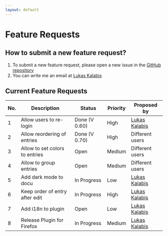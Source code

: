```yaml
---
layout: default
---
```


# Feature Requests

## How to submit a new feature request?

1. To submit a new feature request, please open a new issue in the [GitHub repository](https://github.com/lkalabis/SF-Switcher/issues/new/choose)
2. You can write me an email at [Lukas Kalabis](mailto:developer.kalabis.lukas@gmail.com)

## Current Feature Requests

| No. | Description                    | Status        | Priority | Proposed by                                        |
| --- | ------------------------------ | ------------- | -------- | -------------------------------------------------- |
| 1   | Allow users to re-login        | Done (V 0.60) | High     | [Lukas Kalabis](developer.kalabis.lukas@gmail.com) |
| 2   | Allow reordering of entries    | Done (V 0.70) | High     | Different users                                    |
| 3   | Allow to set colors to entries | Open          | Medium   | Different users                                    |
| 4   | Allow to group entries         | Open          | Medium   | Different users                                    |
| 5   | Add dark mode to docu          | In Progress   | Low      | [Lukas Kalabis](developer.kalabis.lukas@gmail.com) |
| 6   | Keep order of entry after edit | In Progress   | High     | [Lukas Kalabis](developer.kalabis.lukas@gmail.com) |
| 7   | Add i18n to plugin             | Open          | Low      | [Lukas Kalabis](developer.kalabis.lukas@gmail.com) |
| 8   | Release Plugin for Firefox     | In Progress   | Medium   | [Lukas Kalabis](developer.kalabis.lukas@gmail.com) |
